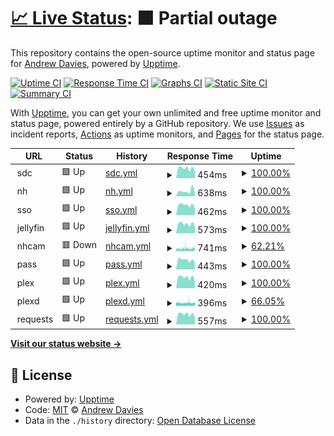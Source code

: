 # [📈 Live Status](https://uptime.andrewdavies.net): <!--live status--> **🟧 Partial outage**

This repository contains the open-source uptime monitor and status page for [Andrew Davies](andrewdavies.net), powered by [Upptime](https://github.com/upptime/upptime).

[![Uptime CI](https://github.com/andrewdavies-net/upptime/workflows/Uptime%20CI/badge.svg)](https://github.com/andrewdavies-net/upptime/actions?query=workflow%3A%22Uptime+CI%22)
[![Response Time CI](https://github.com/andrewdavies-net/upptime/workflows/Response%20Time%20CI/badge.svg)](https://github.com/andrewdavies-net/upptime/actions?query=workflow%3A%22Response+Time+CI%22)
[![Graphs CI](https://github.com/andrewdavies-net/upptime/workflows/Graphs%20CI/badge.svg)](https://github.com/andrewdavies-net/upptime/actions?query=workflow%3A%22Graphs+CI%22)
[![Static Site CI](https://github.com/andrewdavies-net/upptime/workflows/Static%20Site%20CI/badge.svg)](https://github.com/andrewdavies-net/upptime/actions?query=workflow%3A%22Static+Site+CI%22)
[![Summary CI](https://github.com/andrewdavies-net/upptime/workflows/Summary%20CI/badge.svg)](https://github.com/andrewdavies-net/upptime/actions?query=workflow%3A%22Summary+CI%22)

With [Upptime](https://upptime.js.org), you can get your own unlimited and free uptime monitor and status page, powered entirely by a GitHub repository. We use [Issues](https://github.com/andrewdavies-net/upptime/issues) as incident reports, [Actions](https://github.com/andrewdavies-net/upptime/actions) as uptime monitors, and [Pages](https://uptime.andrewdavies.net) for the status page.

<!--start: status pages-->
<!-- This summary is generated by Upptime (https://github.com/upptime/upptime) -->
<!-- Do not edit this manually, your changes will be overwritten -->
<!-- prettier-ignore -->
| URL | Status | History | Response Time | Uptime |
| --- | ------ | ------- | ------------- | ------ |
| <img alt="" src="https://favicons.githubusercontent.com/null" height="13"> sdc | 🟩 Up | [sdc.yml](https://github.com/andrewdavies-net/upptime/commits/HEAD/history/sdc.yml) | <details><summary><img alt="Response time graph" src="./graphs/sdc/response-time-week.png" height="20"> 454ms</summary><br><a href="https://uptime.andrewdavies.net/history/sdc"><img alt="Response time 473" src="https://img.shields.io/endpoint?url=https%3A%2F%2Fraw.githubusercontent.com%2Fandrewdavies-net%2Fupptime%2FHEAD%2Fapi%2Fsdc%2Fresponse-time.json"></a><br><a href="https://uptime.andrewdavies.net/history/sdc"><img alt="24-hour response time 295" src="https://img.shields.io/endpoint?url=https%3A%2F%2Fraw.githubusercontent.com%2Fandrewdavies-net%2Fupptime%2FHEAD%2Fapi%2Fsdc%2Fresponse-time-day.json"></a><br><a href="https://uptime.andrewdavies.net/history/sdc"><img alt="7-day response time 454" src="https://img.shields.io/endpoint?url=https%3A%2F%2Fraw.githubusercontent.com%2Fandrewdavies-net%2Fupptime%2FHEAD%2Fapi%2Fsdc%2Fresponse-time-week.json"></a><br><a href="https://uptime.andrewdavies.net/history/sdc"><img alt="30-day response time 439" src="https://img.shields.io/endpoint?url=https%3A%2F%2Fraw.githubusercontent.com%2Fandrewdavies-net%2Fupptime%2FHEAD%2Fapi%2Fsdc%2Fresponse-time-month.json"></a><br><a href="https://uptime.andrewdavies.net/history/sdc"><img alt="1-year response time 473" src="https://img.shields.io/endpoint?url=https%3A%2F%2Fraw.githubusercontent.com%2Fandrewdavies-net%2Fupptime%2FHEAD%2Fapi%2Fsdc%2Fresponse-time-year.json"></a></details> | <details><summary><a href="https://uptime.andrewdavies.net/history/sdc">100.00%</a></summary><a href="https://uptime.andrewdavies.net/history/sdc"><img alt="All-time uptime 63.26%" src="https://img.shields.io/endpoint?url=https%3A%2F%2Fraw.githubusercontent.com%2Fandrewdavies-net%2Fupptime%2FHEAD%2Fapi%2Fsdc%2Fuptime.json"></a><br><a href="https://uptime.andrewdavies.net/history/sdc"><img alt="24-hour uptime 100.00%" src="https://img.shields.io/endpoint?url=https%3A%2F%2Fraw.githubusercontent.com%2Fandrewdavies-net%2Fupptime%2FHEAD%2Fapi%2Fsdc%2Fuptime-day.json"></a><br><a href="https://uptime.andrewdavies.net/history/sdc"><img alt="7-day uptime 100.00%" src="https://img.shields.io/endpoint?url=https%3A%2F%2Fraw.githubusercontent.com%2Fandrewdavies-net%2Fupptime%2FHEAD%2Fapi%2Fsdc%2Fuptime-week.json"></a><br><a href="https://uptime.andrewdavies.net/history/sdc"><img alt="30-day uptime 56.46%" src="https://img.shields.io/endpoint?url=https%3A%2F%2Fraw.githubusercontent.com%2Fandrewdavies-net%2Fupptime%2FHEAD%2Fapi%2Fsdc%2Fuptime-month.json"></a><br><a href="https://uptime.andrewdavies.net/history/sdc"><img alt="1-year uptime 63.26%" src="https://img.shields.io/endpoint?url=https%3A%2F%2Fraw.githubusercontent.com%2Fandrewdavies-net%2Fupptime%2FHEAD%2Fapi%2Fsdc%2Fuptime-year.json"></a></details>
| <img alt="" src="https://favicons.githubusercontent.com/null" height="13"> nh | 🟩 Up | [nh.yml](https://github.com/andrewdavies-net/upptime/commits/HEAD/history/nh.yml) | <details><summary><img alt="Response time graph" src="./graphs/nh/response-time-week.png" height="20"> 638ms</summary><br><a href="https://uptime.andrewdavies.net/history/nh"><img alt="Response time 936" src="https://img.shields.io/endpoint?url=https%3A%2F%2Fraw.githubusercontent.com%2Fandrewdavies-net%2Fupptime%2FHEAD%2Fapi%2Fnh%2Fresponse-time.json"></a><br><a href="https://uptime.andrewdavies.net/history/nh"><img alt="24-hour response time 392" src="https://img.shields.io/endpoint?url=https%3A%2F%2Fraw.githubusercontent.com%2Fandrewdavies-net%2Fupptime%2FHEAD%2Fapi%2Fnh%2Fresponse-time-day.json"></a><br><a href="https://uptime.andrewdavies.net/history/nh"><img alt="7-day response time 638" src="https://img.shields.io/endpoint?url=https%3A%2F%2Fraw.githubusercontent.com%2Fandrewdavies-net%2Fupptime%2FHEAD%2Fapi%2Fnh%2Fresponse-time-week.json"></a><br><a href="https://uptime.andrewdavies.net/history/nh"><img alt="30-day response time 1807" src="https://img.shields.io/endpoint?url=https%3A%2F%2Fraw.githubusercontent.com%2Fandrewdavies-net%2Fupptime%2FHEAD%2Fapi%2Fnh%2Fresponse-time-month.json"></a><br><a href="https://uptime.andrewdavies.net/history/nh"><img alt="1-year response time 936" src="https://img.shields.io/endpoint?url=https%3A%2F%2Fraw.githubusercontent.com%2Fandrewdavies-net%2Fupptime%2FHEAD%2Fapi%2Fnh%2Fresponse-time-year.json"></a></details> | <details><summary><a href="https://uptime.andrewdavies.net/history/nh">100.00%</a></summary><a href="https://uptime.andrewdavies.net/history/nh"><img alt="All-time uptime 95.01%" src="https://img.shields.io/endpoint?url=https%3A%2F%2Fraw.githubusercontent.com%2Fandrewdavies-net%2Fupptime%2FHEAD%2Fapi%2Fnh%2Fuptime.json"></a><br><a href="https://uptime.andrewdavies.net/history/nh"><img alt="24-hour uptime 100.00%" src="https://img.shields.io/endpoint?url=https%3A%2F%2Fraw.githubusercontent.com%2Fandrewdavies-net%2Fupptime%2FHEAD%2Fapi%2Fnh%2Fuptime-day.json"></a><br><a href="https://uptime.andrewdavies.net/history/nh"><img alt="7-day uptime 100.00%" src="https://img.shields.io/endpoint?url=https%3A%2F%2Fraw.githubusercontent.com%2Fandrewdavies-net%2Fupptime%2FHEAD%2Fapi%2Fnh%2Fuptime-week.json"></a><br><a href="https://uptime.andrewdavies.net/history/nh"><img alt="30-day uptime 72.48%" src="https://img.shields.io/endpoint?url=https%3A%2F%2Fraw.githubusercontent.com%2Fandrewdavies-net%2Fupptime%2FHEAD%2Fapi%2Fnh%2Fuptime-month.json"></a><br><a href="https://uptime.andrewdavies.net/history/nh"><img alt="1-year uptime 95.01%" src="https://img.shields.io/endpoint?url=https%3A%2F%2Fraw.githubusercontent.com%2Fandrewdavies-net%2Fupptime%2FHEAD%2Fapi%2Fnh%2Fuptime-year.json"></a></details>
| <img alt="" src="https://favicons.githubusercontent.com/null" height="13"> sso | 🟩 Up | [sso.yml](https://github.com/andrewdavies-net/upptime/commits/HEAD/history/sso.yml) | <details><summary><img alt="Response time graph" src="./graphs/sso/response-time-week.png" height="20"> 462ms</summary><br><a href="https://uptime.andrewdavies.net/history/sso"><img alt="Response time 432" src="https://img.shields.io/endpoint?url=https%3A%2F%2Fraw.githubusercontent.com%2Fandrewdavies-net%2Fupptime%2FHEAD%2Fapi%2Fsso%2Fresponse-time.json"></a><br><a href="https://uptime.andrewdavies.net/history/sso"><img alt="24-hour response time 315" src="https://img.shields.io/endpoint?url=https%3A%2F%2Fraw.githubusercontent.com%2Fandrewdavies-net%2Fupptime%2FHEAD%2Fapi%2Fsso%2Fresponse-time-day.json"></a><br><a href="https://uptime.andrewdavies.net/history/sso"><img alt="7-day response time 462" src="https://img.shields.io/endpoint?url=https%3A%2F%2Fraw.githubusercontent.com%2Fandrewdavies-net%2Fupptime%2FHEAD%2Fapi%2Fsso%2Fresponse-time-week.json"></a><br><a href="https://uptime.andrewdavies.net/history/sso"><img alt="30-day response time 432" src="https://img.shields.io/endpoint?url=https%3A%2F%2Fraw.githubusercontent.com%2Fandrewdavies-net%2Fupptime%2FHEAD%2Fapi%2Fsso%2Fresponse-time-month.json"></a><br><a href="https://uptime.andrewdavies.net/history/sso"><img alt="1-year response time 432" src="https://img.shields.io/endpoint?url=https%3A%2F%2Fraw.githubusercontent.com%2Fandrewdavies-net%2Fupptime%2FHEAD%2Fapi%2Fsso%2Fresponse-time-year.json"></a></details> | <details><summary><a href="https://uptime.andrewdavies.net/history/sso">100.00%</a></summary><a href="https://uptime.andrewdavies.net/history/sso"><img alt="All-time uptime 69.45%" src="https://img.shields.io/endpoint?url=https%3A%2F%2Fraw.githubusercontent.com%2Fandrewdavies-net%2Fupptime%2FHEAD%2Fapi%2Fsso%2Fuptime.json"></a><br><a href="https://uptime.andrewdavies.net/history/sso"><img alt="24-hour uptime 100.00%" src="https://img.shields.io/endpoint?url=https%3A%2F%2Fraw.githubusercontent.com%2Fandrewdavies-net%2Fupptime%2FHEAD%2Fapi%2Fsso%2Fuptime-day.json"></a><br><a href="https://uptime.andrewdavies.net/history/sso"><img alt="7-day uptime 100.00%" src="https://img.shields.io/endpoint?url=https%3A%2F%2Fraw.githubusercontent.com%2Fandrewdavies-net%2Fupptime%2FHEAD%2Fapi%2Fsso%2Fuptime-week.json"></a><br><a href="https://uptime.andrewdavies.net/history/sso"><img alt="30-day uptime 56.46%" src="https://img.shields.io/endpoint?url=https%3A%2F%2Fraw.githubusercontent.com%2Fandrewdavies-net%2Fupptime%2FHEAD%2Fapi%2Fsso%2Fuptime-month.json"></a><br><a href="https://uptime.andrewdavies.net/history/sso"><img alt="1-year uptime 69.45%" src="https://img.shields.io/endpoint?url=https%3A%2F%2Fraw.githubusercontent.com%2Fandrewdavies-net%2Fupptime%2FHEAD%2Fapi%2Fsso%2Fuptime-year.json"></a></details>
| <img alt="" src="https://favicons.githubusercontent.com/null" height="13"> jellyfin | 🟩 Up | [jellyfin.yml](https://github.com/andrewdavies-net/upptime/commits/HEAD/history/jellyfin.yml) | <details><summary><img alt="Response time graph" src="./graphs/jellyfin/response-time-week.png" height="20"> 573ms</summary><br><a href="https://uptime.andrewdavies.net/history/jellyfin"><img alt="Response time 493" src="https://img.shields.io/endpoint?url=https%3A%2F%2Fraw.githubusercontent.com%2Fandrewdavies-net%2Fupptime%2FHEAD%2Fapi%2Fjellyfin%2Fresponse-time.json"></a><br><a href="https://uptime.andrewdavies.net/history/jellyfin"><img alt="24-hour response time 382" src="https://img.shields.io/endpoint?url=https%3A%2F%2Fraw.githubusercontent.com%2Fandrewdavies-net%2Fupptime%2FHEAD%2Fapi%2Fjellyfin%2Fresponse-time-day.json"></a><br><a href="https://uptime.andrewdavies.net/history/jellyfin"><img alt="7-day response time 573" src="https://img.shields.io/endpoint?url=https%3A%2F%2Fraw.githubusercontent.com%2Fandrewdavies-net%2Fupptime%2FHEAD%2Fapi%2Fjellyfin%2Fresponse-time-week.json"></a><br><a href="https://uptime.andrewdavies.net/history/jellyfin"><img alt="30-day response time 575" src="https://img.shields.io/endpoint?url=https%3A%2F%2Fraw.githubusercontent.com%2Fandrewdavies-net%2Fupptime%2FHEAD%2Fapi%2Fjellyfin%2Fresponse-time-month.json"></a><br><a href="https://uptime.andrewdavies.net/history/jellyfin"><img alt="1-year response time 493" src="https://img.shields.io/endpoint?url=https%3A%2F%2Fraw.githubusercontent.com%2Fandrewdavies-net%2Fupptime%2FHEAD%2Fapi%2Fjellyfin%2Fresponse-time-year.json"></a></details> | <details><summary><a href="https://uptime.andrewdavies.net/history/jellyfin">100.00%</a></summary><a href="https://uptime.andrewdavies.net/history/jellyfin"><img alt="All-time uptime 75.92%" src="https://img.shields.io/endpoint?url=https%3A%2F%2Fraw.githubusercontent.com%2Fandrewdavies-net%2Fupptime%2FHEAD%2Fapi%2Fjellyfin%2Fuptime.json"></a><br><a href="https://uptime.andrewdavies.net/history/jellyfin"><img alt="24-hour uptime 100.00%" src="https://img.shields.io/endpoint?url=https%3A%2F%2Fraw.githubusercontent.com%2Fandrewdavies-net%2Fupptime%2FHEAD%2Fapi%2Fjellyfin%2Fuptime-day.json"></a><br><a href="https://uptime.andrewdavies.net/history/jellyfin"><img alt="7-day uptime 100.00%" src="https://img.shields.io/endpoint?url=https%3A%2F%2Fraw.githubusercontent.com%2Fandrewdavies-net%2Fupptime%2FHEAD%2Fapi%2Fjellyfin%2Fuptime-week.json"></a><br><a href="https://uptime.andrewdavies.net/history/jellyfin"><img alt="30-day uptime 56.46%" src="https://img.shields.io/endpoint?url=https%3A%2F%2Fraw.githubusercontent.com%2Fandrewdavies-net%2Fupptime%2FHEAD%2Fapi%2Fjellyfin%2Fuptime-month.json"></a><br><a href="https://uptime.andrewdavies.net/history/jellyfin"><img alt="1-year uptime 75.92%" src="https://img.shields.io/endpoint?url=https%3A%2F%2Fraw.githubusercontent.com%2Fandrewdavies-net%2Fupptime%2FHEAD%2Fapi%2Fjellyfin%2Fuptime-year.json"></a></details>
| <img alt="" src="https://favicons.githubusercontent.com/null" height="13"> nhcam | 🟥 Down | [nhcam.yml](https://github.com/andrewdavies-net/upptime/commits/HEAD/history/nhcam.yml) | <details><summary><img alt="Response time graph" src="./graphs/nhcam/response-time-week.png" height="20"> 741ms</summary><br><a href="https://uptime.andrewdavies.net/history/nhcam"><img alt="Response time 742" src="https://img.shields.io/endpoint?url=https%3A%2F%2Fraw.githubusercontent.com%2Fandrewdavies-net%2Fupptime%2FHEAD%2Fapi%2Fnhcam%2Fresponse-time.json"></a><br><a href="https://uptime.andrewdavies.net/history/nhcam"><img alt="24-hour response time 713" src="https://img.shields.io/endpoint?url=https%3A%2F%2Fraw.githubusercontent.com%2Fandrewdavies-net%2Fupptime%2FHEAD%2Fapi%2Fnhcam%2Fresponse-time-day.json"></a><br><a href="https://uptime.andrewdavies.net/history/nhcam"><img alt="7-day response time 741" src="https://img.shields.io/endpoint?url=https%3A%2F%2Fraw.githubusercontent.com%2Fandrewdavies-net%2Fupptime%2FHEAD%2Fapi%2Fnhcam%2Fresponse-time-week.json"></a><br><a href="https://uptime.andrewdavies.net/history/nhcam"><img alt="30-day response time 725" src="https://img.shields.io/endpoint?url=https%3A%2F%2Fraw.githubusercontent.com%2Fandrewdavies-net%2Fupptime%2FHEAD%2Fapi%2Fnhcam%2Fresponse-time-month.json"></a><br><a href="https://uptime.andrewdavies.net/history/nhcam"><img alt="1-year response time 742" src="https://img.shields.io/endpoint?url=https%3A%2F%2Fraw.githubusercontent.com%2Fandrewdavies-net%2Fupptime%2FHEAD%2Fapi%2Fnhcam%2Fresponse-time-year.json"></a></details> | <details><summary><a href="https://uptime.andrewdavies.net/history/nhcam">62.21%</a></summary><a href="https://uptime.andrewdavies.net/history/nhcam"><img alt="All-time uptime 98.65%" src="https://img.shields.io/endpoint?url=https%3A%2F%2Fraw.githubusercontent.com%2Fandrewdavies-net%2Fupptime%2FHEAD%2Fapi%2Fnhcam%2Fuptime.json"></a><br><a href="https://uptime.andrewdavies.net/history/nhcam"><img alt="24-hour uptime 50.59%" src="https://img.shields.io/endpoint?url=https%3A%2F%2Fraw.githubusercontent.com%2Fandrewdavies-net%2Fupptime%2FHEAD%2Fapi%2Fnhcam%2Fuptime-day.json"></a><br><a href="https://uptime.andrewdavies.net/history/nhcam"><img alt="7-day uptime 62.21%" src="https://img.shields.io/endpoint?url=https%3A%2F%2Fraw.githubusercontent.com%2Fandrewdavies-net%2Fupptime%2FHEAD%2Fapi%2Fnhcam%2Fuptime-week.json"></a><br><a href="https://uptime.andrewdavies.net/history/nhcam"><img alt="30-day uptime 91.30%" src="https://img.shields.io/endpoint?url=https%3A%2F%2Fraw.githubusercontent.com%2Fandrewdavies-net%2Fupptime%2FHEAD%2Fapi%2Fnhcam%2Fuptime-month.json"></a><br><a href="https://uptime.andrewdavies.net/history/nhcam"><img alt="1-year uptime 98.65%" src="https://img.shields.io/endpoint?url=https%3A%2F%2Fraw.githubusercontent.com%2Fandrewdavies-net%2Fupptime%2FHEAD%2Fapi%2Fnhcam%2Fuptime-year.json"></a></details>
| <img alt="" src="https://favicons.githubusercontent.com/null" height="13"> pass | 🟩 Up | [pass.yml](https://github.com/andrewdavies-net/upptime/commits/HEAD/history/pass.yml) | <details><summary><img alt="Response time graph" src="./graphs/pass/response-time-week.png" height="20"> 443ms</summary><br><a href="https://uptime.andrewdavies.net/history/pass"><img alt="Response time 410" src="https://img.shields.io/endpoint?url=https%3A%2F%2Fraw.githubusercontent.com%2Fandrewdavies-net%2Fupptime%2FHEAD%2Fapi%2Fpass%2Fresponse-time.json"></a><br><a href="https://uptime.andrewdavies.net/history/pass"><img alt="24-hour response time 319" src="https://img.shields.io/endpoint?url=https%3A%2F%2Fraw.githubusercontent.com%2Fandrewdavies-net%2Fupptime%2FHEAD%2Fapi%2Fpass%2Fresponse-time-day.json"></a><br><a href="https://uptime.andrewdavies.net/history/pass"><img alt="7-day response time 443" src="https://img.shields.io/endpoint?url=https%3A%2F%2Fraw.githubusercontent.com%2Fandrewdavies-net%2Fupptime%2FHEAD%2Fapi%2Fpass%2Fresponse-time-week.json"></a><br><a href="https://uptime.andrewdavies.net/history/pass"><img alt="30-day response time 340" src="https://img.shields.io/endpoint?url=https%3A%2F%2Fraw.githubusercontent.com%2Fandrewdavies-net%2Fupptime%2FHEAD%2Fapi%2Fpass%2Fresponse-time-month.json"></a><br><a href="https://uptime.andrewdavies.net/history/pass"><img alt="1-year response time 410" src="https://img.shields.io/endpoint?url=https%3A%2F%2Fraw.githubusercontent.com%2Fandrewdavies-net%2Fupptime%2FHEAD%2Fapi%2Fpass%2Fresponse-time-year.json"></a></details> | <details><summary><a href="https://uptime.andrewdavies.net/history/pass">100.00%</a></summary><a href="https://uptime.andrewdavies.net/history/pass"><img alt="All-time uptime 75.74%" src="https://img.shields.io/endpoint?url=https%3A%2F%2Fraw.githubusercontent.com%2Fandrewdavies-net%2Fupptime%2FHEAD%2Fapi%2Fpass%2Fuptime.json"></a><br><a href="https://uptime.andrewdavies.net/history/pass"><img alt="24-hour uptime 100.00%" src="https://img.shields.io/endpoint?url=https%3A%2F%2Fraw.githubusercontent.com%2Fandrewdavies-net%2Fupptime%2FHEAD%2Fapi%2Fpass%2Fuptime-day.json"></a><br><a href="https://uptime.andrewdavies.net/history/pass"><img alt="7-day uptime 100.00%" src="https://img.shields.io/endpoint?url=https%3A%2F%2Fraw.githubusercontent.com%2Fandrewdavies-net%2Fupptime%2FHEAD%2Fapi%2Fpass%2Fuptime-week.json"></a><br><a href="https://uptime.andrewdavies.net/history/pass"><img alt="30-day uptime 56.42%" src="https://img.shields.io/endpoint?url=https%3A%2F%2Fraw.githubusercontent.com%2Fandrewdavies-net%2Fupptime%2FHEAD%2Fapi%2Fpass%2Fuptime-month.json"></a><br><a href="https://uptime.andrewdavies.net/history/pass"><img alt="1-year uptime 75.74%" src="https://img.shields.io/endpoint?url=https%3A%2F%2Fraw.githubusercontent.com%2Fandrewdavies-net%2Fupptime%2FHEAD%2Fapi%2Fpass%2Fuptime-year.json"></a></details>
| <img alt="" src="https://favicons.githubusercontent.com/null" height="13"> plex | 🟩 Up | [plex.yml](https://github.com/andrewdavies-net/upptime/commits/HEAD/history/plex.yml) | <details><summary><img alt="Response time graph" src="./graphs/plex/response-time-week.png" height="20"> 420ms</summary><br><a href="https://uptime.andrewdavies.net/history/plex"><img alt="Response time 414" src="https://img.shields.io/endpoint?url=https%3A%2F%2Fraw.githubusercontent.com%2Fandrewdavies-net%2Fupptime%2FHEAD%2Fapi%2Fplex%2Fresponse-time.json"></a><br><a href="https://uptime.andrewdavies.net/history/plex"><img alt="24-hour response time 285" src="https://img.shields.io/endpoint?url=https%3A%2F%2Fraw.githubusercontent.com%2Fandrewdavies-net%2Fupptime%2FHEAD%2Fapi%2Fplex%2Fresponse-time-day.json"></a><br><a href="https://uptime.andrewdavies.net/history/plex"><img alt="7-day response time 420" src="https://img.shields.io/endpoint?url=https%3A%2F%2Fraw.githubusercontent.com%2Fandrewdavies-net%2Fupptime%2FHEAD%2Fapi%2Fplex%2Fresponse-time-week.json"></a><br><a href="https://uptime.andrewdavies.net/history/plex"><img alt="30-day response time 389" src="https://img.shields.io/endpoint?url=https%3A%2F%2Fraw.githubusercontent.com%2Fandrewdavies-net%2Fupptime%2FHEAD%2Fapi%2Fplex%2Fresponse-time-month.json"></a><br><a href="https://uptime.andrewdavies.net/history/plex"><img alt="1-year response time 414" src="https://img.shields.io/endpoint?url=https%3A%2F%2Fraw.githubusercontent.com%2Fandrewdavies-net%2Fupptime%2FHEAD%2Fapi%2Fplex%2Fresponse-time-year.json"></a></details> | <details><summary><a href="https://uptime.andrewdavies.net/history/plex">100.00%</a></summary><a href="https://uptime.andrewdavies.net/history/plex"><img alt="All-time uptime 75.67%" src="https://img.shields.io/endpoint?url=https%3A%2F%2Fraw.githubusercontent.com%2Fandrewdavies-net%2Fupptime%2FHEAD%2Fapi%2Fplex%2Fuptime.json"></a><br><a href="https://uptime.andrewdavies.net/history/plex"><img alt="24-hour uptime 100.00%" src="https://img.shields.io/endpoint?url=https%3A%2F%2Fraw.githubusercontent.com%2Fandrewdavies-net%2Fupptime%2FHEAD%2Fapi%2Fplex%2Fuptime-day.json"></a><br><a href="https://uptime.andrewdavies.net/history/plex"><img alt="7-day uptime 100.00%" src="https://img.shields.io/endpoint?url=https%3A%2F%2Fraw.githubusercontent.com%2Fandrewdavies-net%2Fupptime%2FHEAD%2Fapi%2Fplex%2Fuptime-week.json"></a><br><a href="https://uptime.andrewdavies.net/history/plex"><img alt="30-day uptime 56.42%" src="https://img.shields.io/endpoint?url=https%3A%2F%2Fraw.githubusercontent.com%2Fandrewdavies-net%2Fupptime%2FHEAD%2Fapi%2Fplex%2Fuptime-month.json"></a><br><a href="https://uptime.andrewdavies.net/history/plex"><img alt="1-year uptime 75.67%" src="https://img.shields.io/endpoint?url=https%3A%2F%2Fraw.githubusercontent.com%2Fandrewdavies-net%2Fupptime%2FHEAD%2Fapi%2Fplex%2Fuptime-year.json"></a></details>
| <img alt="" src="https://favicons.githubusercontent.com/null" height="13"> plexd | 🟩 Up | [plexd.yml](https://github.com/andrewdavies-net/upptime/commits/HEAD/history/plexd.yml) | <details><summary><img alt="Response time graph" src="./graphs/plexd/response-time-week.png" height="20"> 396ms</summary><br><a href="https://uptime.andrewdavies.net/history/plexd"><img alt="Response time 388" src="https://img.shields.io/endpoint?url=https%3A%2F%2Fraw.githubusercontent.com%2Fandrewdavies-net%2Fupptime%2FHEAD%2Fapi%2Fplexd%2Fresponse-time.json"></a><br><a href="https://uptime.andrewdavies.net/history/plexd"><img alt="24-hour response time 387" src="https://img.shields.io/endpoint?url=https%3A%2F%2Fraw.githubusercontent.com%2Fandrewdavies-net%2Fupptime%2FHEAD%2Fapi%2Fplexd%2Fresponse-time-day.json"></a><br><a href="https://uptime.andrewdavies.net/history/plexd"><img alt="7-day response time 396" src="https://img.shields.io/endpoint?url=https%3A%2F%2Fraw.githubusercontent.com%2Fandrewdavies-net%2Fupptime%2FHEAD%2Fapi%2Fplexd%2Fresponse-time-week.json"></a><br><a href="https://uptime.andrewdavies.net/history/plexd"><img alt="30-day response time 394" src="https://img.shields.io/endpoint?url=https%3A%2F%2Fraw.githubusercontent.com%2Fandrewdavies-net%2Fupptime%2FHEAD%2Fapi%2Fplexd%2Fresponse-time-month.json"></a><br><a href="https://uptime.andrewdavies.net/history/plexd"><img alt="1-year response time 388" src="https://img.shields.io/endpoint?url=https%3A%2F%2Fraw.githubusercontent.com%2Fandrewdavies-net%2Fupptime%2FHEAD%2Fapi%2Fplexd%2Fresponse-time-year.json"></a></details> | <details><summary><a href="https://uptime.andrewdavies.net/history/plexd">66.05%</a></summary><a href="https://uptime.andrewdavies.net/history/plexd"><img alt="All-time uptime 98.79%" src="https://img.shields.io/endpoint?url=https%3A%2F%2Fraw.githubusercontent.com%2Fandrewdavies-net%2Fupptime%2FHEAD%2Fapi%2Fplexd%2Fuptime.json"></a><br><a href="https://uptime.andrewdavies.net/history/plexd"><img alt="24-hour uptime 53.64%" src="https://img.shields.io/endpoint?url=https%3A%2F%2Fraw.githubusercontent.com%2Fandrewdavies-net%2Fupptime%2FHEAD%2Fapi%2Fplexd%2Fuptime-day.json"></a><br><a href="https://uptime.andrewdavies.net/history/plexd"><img alt="7-day uptime 66.05%" src="https://img.shields.io/endpoint?url=https%3A%2F%2Fraw.githubusercontent.com%2Fandrewdavies-net%2Fupptime%2FHEAD%2Fapi%2Fplexd%2Fuptime-week.json"></a><br><a href="https://uptime.andrewdavies.net/history/plexd"><img alt="30-day uptime 92.19%" src="https://img.shields.io/endpoint?url=https%3A%2F%2Fraw.githubusercontent.com%2Fandrewdavies-net%2Fupptime%2FHEAD%2Fapi%2Fplexd%2Fuptime-month.json"></a><br><a href="https://uptime.andrewdavies.net/history/plexd"><img alt="1-year uptime 98.79%" src="https://img.shields.io/endpoint?url=https%3A%2F%2Fraw.githubusercontent.com%2Fandrewdavies-net%2Fupptime%2FHEAD%2Fapi%2Fplexd%2Fuptime-year.json"></a></details>
| <img alt="" src="https://favicons.githubusercontent.com/null" height="13"> requests | 🟩 Up | [requests.yml](https://github.com/andrewdavies-net/upptime/commits/HEAD/history/requests.yml) | <details><summary><img alt="Response time graph" src="./graphs/requests/response-time-week.png" height="20"> 557ms</summary><br><a href="https://uptime.andrewdavies.net/history/requests"><img alt="Response time 438" src="https://img.shields.io/endpoint?url=https%3A%2F%2Fraw.githubusercontent.com%2Fandrewdavies-net%2Fupptime%2FHEAD%2Fapi%2Frequests%2Fresponse-time.json"></a><br><a href="https://uptime.andrewdavies.net/history/requests"><img alt="24-hour response time 401" src="https://img.shields.io/endpoint?url=https%3A%2F%2Fraw.githubusercontent.com%2Fandrewdavies-net%2Fupptime%2FHEAD%2Fapi%2Frequests%2Fresponse-time-day.json"></a><br><a href="https://uptime.andrewdavies.net/history/requests"><img alt="7-day response time 557" src="https://img.shields.io/endpoint?url=https%3A%2F%2Fraw.githubusercontent.com%2Fandrewdavies-net%2Fupptime%2FHEAD%2Fapi%2Frequests%2Fresponse-time-week.json"></a><br><a href="https://uptime.andrewdavies.net/history/requests"><img alt="30-day response time 546" src="https://img.shields.io/endpoint?url=https%3A%2F%2Fraw.githubusercontent.com%2Fandrewdavies-net%2Fupptime%2FHEAD%2Fapi%2Frequests%2Fresponse-time-month.json"></a><br><a href="https://uptime.andrewdavies.net/history/requests"><img alt="1-year response time 438" src="https://img.shields.io/endpoint?url=https%3A%2F%2Fraw.githubusercontent.com%2Fandrewdavies-net%2Fupptime%2FHEAD%2Fapi%2Frequests%2Fresponse-time-year.json"></a></details> | <details><summary><a href="https://uptime.andrewdavies.net/history/requests">100.00%</a></summary><a href="https://uptime.andrewdavies.net/history/requests"><img alt="All-time uptime 75.06%" src="https://img.shields.io/endpoint?url=https%3A%2F%2Fraw.githubusercontent.com%2Fandrewdavies-net%2Fupptime%2FHEAD%2Fapi%2Frequests%2Fuptime.json"></a><br><a href="https://uptime.andrewdavies.net/history/requests"><img alt="24-hour uptime 100.00%" src="https://img.shields.io/endpoint?url=https%3A%2F%2Fraw.githubusercontent.com%2Fandrewdavies-net%2Fupptime%2FHEAD%2Fapi%2Frequests%2Fuptime-day.json"></a><br><a href="https://uptime.andrewdavies.net/history/requests"><img alt="7-day uptime 100.00%" src="https://img.shields.io/endpoint?url=https%3A%2F%2Fraw.githubusercontent.com%2Fandrewdavies-net%2Fupptime%2FHEAD%2Fapi%2Frequests%2Fuptime-week.json"></a><br><a href="https://uptime.andrewdavies.net/history/requests"><img alt="30-day uptime 56.43%" src="https://img.shields.io/endpoint?url=https%3A%2F%2Fraw.githubusercontent.com%2Fandrewdavies-net%2Fupptime%2FHEAD%2Fapi%2Frequests%2Fuptime-month.json"></a><br><a href="https://uptime.andrewdavies.net/history/requests"><img alt="1-year uptime 75.06%" src="https://img.shields.io/endpoint?url=https%3A%2F%2Fraw.githubusercontent.com%2Fandrewdavies-net%2Fupptime%2FHEAD%2Fapi%2Frequests%2Fuptime-year.json"></a></details>

<!--end: status pages-->

[**Visit our status website →**](https://uptime.andrewdavies.net)

## 📄 License

- Powered by: [Upptime](https://github.com/upptime/upptime)
- Code: [MIT](./LICENSE) © [Andrew Davies](andrewdavies.net)
- Data in the `./history` directory: [Open Database License](https://opendatacommons.org/licenses/odbl/1-0/)
